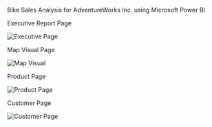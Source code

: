 Bike Sales Analysis for AdventureWorks Inc. using Microsoft Power BI

Executive Report Page

![Executive Page](https://github.com/user-attachments/assets/07d21057-b752-4673-8f98-677cabcf57cc)



Map Visual Page

![Map Visual](https://github.com/user-attachments/assets/4e5a08b7-e36a-473c-acb7-e5c60b6a331e)

Product Page

![Product Page](https://github.com/user-attachments/assets/c6d74eca-0245-4ae2-baad-5e3204cff07c)

Customer Page

![Customer Page](https://github.com/user-attachments/assets/236d6f7d-6e0b-49f2-b556-5792efcfe15a)



